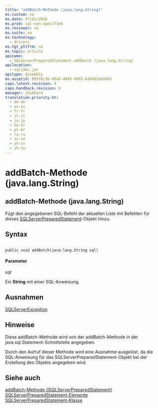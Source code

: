 ```yaml
---
title: "addBatch-Methode (java.lang.String)"
ms.custom: na
ms.date: 07/01/2016
ms.prod: sql-non-specified
ms.reviewer: na
ms.suite: na
ms.technology: 
  - drivers
ms.tgt_pltfrm: na
ms.topic: article
apiname: 
  - SQLServerPreparedStatement.addBatch (java.lang.String)
apilocation: 
  - sqljdbc.jar
apitype: Assembly
ms.assetid: 093f6c3b-49a6-4043-9993-bd0482de04dd
caps.latest.revision: 9
caps.handback.revision: 9
manager: jhubbard
translation.priority.ht: 
  - de-de
  - es-es
  - fr-fr
  - it-it
  - ja-jp
  - ko-kr
  - pt-br
  - ru-ru
  - sv-se
  - zh-cn
  - zh-tw
---
```

# addBatch-Methode (java.lang.String)
    
## addBatch\-Methode \(java.lang.String\)  
 Fügt den angegebenen SQL\-Befehl der aktuellen Liste mit Befehlen für dieses [SQLServerPreparedStatement](../content/SQLServerPreparedStatement-Class.md)\-Objekt hinzu.  
  
## Syntax  
  
```  
  
public void addBatch(java.lang.String sql)  
```  
  
#### Parameter  
 *sql*  
  
 Ein **String** mit einer SQL\-Anweisung.  
  
## Ausnahmen  
 [SQLServerException](../content/SQLServerException-Class.md)  
  
## Hinweise  
 Diese addBatch\-Methode wird von der addBatch\-Methode in der java.sql.Statement\-Schnittstelle angegeben.  
  
 Durch den Aufruf dieser Methode wird eine Ausnahme ausgelöst, da die SQL\-Anweisung für das SQLServerPreparedStatement\-Objekt bei der Erstellung des Objekts angegeben wird.  
  
## Siehe auch  
 [addBatch-Methode &#40;ISQLServerPreparedStatement&#41;](../content/addBatch-Method--SQLServerPreparedStatement-.md)   
 [SQLServerPreparedStatement-Elemente](../content/SQLServerPreparedStatement-Members.md)   
 [SQLServerPreparedStatement-Klasse](../content/SQLServerPreparedStatement-Class.md)  
  
  